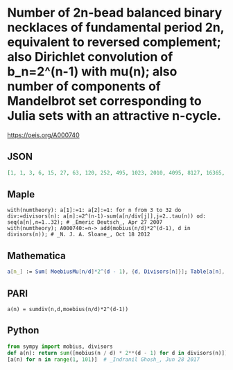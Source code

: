 # Number of 2n\-bead balanced binary necklaces of fundamental period 2n, equivalent to reversed complement; also Dirichlet convolution of b\_n\=2^\(n\-1\) with mu\(n\); also number of components of Mandelbrot set corresponding to Julia sets with an attractive n\-cycle\.
https://oeis.org/A000740
## JSON
```JSON
[1, 1, 3, 6, 15, 27, 63, 120, 252, 495, 1023, 2010, 4095, 8127, 16365, 32640, 65535, 130788, 262143, 523770, 1048509, 2096127, 4194303, 8386440, 16777200, 33550335, 67108608, 134209530, 268435455, 536854005, 1073741823, 2147450880]
```
## Maple
```Maple
with(numtheory): a[1]:=1: a[2]:=1: for n from 3 to 32 do div:=divisors(n): a[n]:=2^(n-1)-sum(a[n/div[j]],j=2..tau(n)) od: seq(a[n],n=1..32); # _Emeric Deutsch_, Apr 27 2007
with(numtheory); A000740:=n-> add(mobius(n/d)*2^(d-1), d in divisors(n)); # _N. J. A. Sloane_, Oct 18 2012
```
## Mathematica
```Mathematica
a[n_] := Sum[ MoebiusMu[n/d]*2^(d - 1), {d, Divisors[n]}]; Table[a[n], {n, 1, 32}] (* _Jean-François Alcover_, Feb 03 2012, after PARI *)
```
## PARI
```PARI
a(n) = sumdiv(n,d,moebius(n/d)*2^(d-1))
```
## Python
```Python
from sympy import mobius, divisors
def a(n): return sum([mobius(n / d) * 2**(d - 1) for d in divisors(n)])
[a(n) for n in range(1, 101)]  # _Indranil Ghosh_, Jun 28 2017
```
